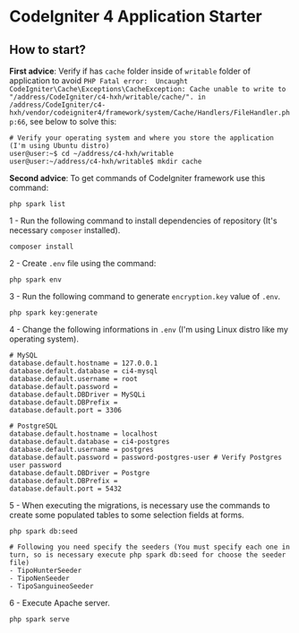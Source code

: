 # CodeIgniter 4 Application Starter

## How to start?

**First advice**: Verify if has `cache` folder inside of `writable` folder of application to avoid `PHP Fatal error:  Uncaught CodeIgniter\Cache\Exceptions\CacheException: Cache unable to write to "/address/CodeIgniter/c4-hxh/writable/cache/". in /address/CodeIgniter/c4-hxh/vendor/codeigniter4/framework/system/Cache/Handlers/FileHandler.php:66`, see below to solve this:
```
# Verify your operating system and where you store the application (I'm using Ubuntu distro)
user@user:~$ cd ~/address/c4-hxh/writable
user@user:~/address/c4-hxh/writable$ mkdir cache
```

**Second advice**: To get commands of CodeIgniter framework use this command:
```
php spark list
```

1 - Run the following command to install dependencies of repository (It's necessary `composer` installed).
```
composer install 
```

2 - Create `.env` file using the command:
```
php spark env 
```

3 - Run the following command to generate `encryption.key` value of `.env`.
```
php spark key:generate
```

4 - Change the following informations in `.env` (I'm using Linux distro like my operating system).
```
# MySQL
database.default.hostname = 127.0.0.1
database.default.database = ci4-mysql
database.default.username = root
database.default.password = 
database.default.DBDriver = MySQLi
database.default.DBPrefix =
database.default.port = 3306

# PostgreSQL
database.default.hostname = localhost
database.default.database = ci4-postgres
database.default.username = postgres
database.default.password = password-postgres-user # Verify Postgres user password
database.default.DBDriver = Postgre
database.default.DBPrefix =
database.default.port = 5432
```

5 - When executing the migrations, is necessary use the commands to create some populated tables to some selection fields at forms.
```
php spark db:seed

# Following you need specify the seeders (You must specify each one in turn, so is necessary execute php spark db:seed for choose the seeder file)
- TipoHunterSeeder
- TipoNenSeeder
- TipoSanguineoSeeder
```

6 - Execute Apache server.
```
php spark serve
```